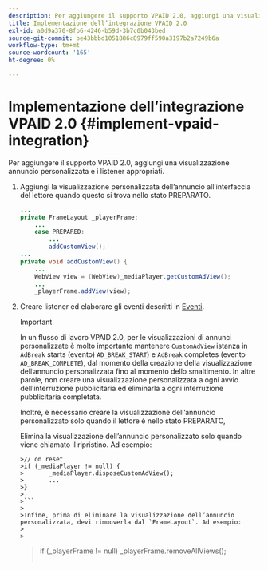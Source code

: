 ```yaml
---
description: Per aggiungere il supporto VPAID 2.0, aggiungi una visualizzazione annuncio personalizzata e i listener appropriati.
title: Implementazione dell’integrazione VPAID 2.0
exl-id: a0d9a370-8fb6-4246-b59d-3b7c0b043bed
source-git-commit: be43bbbd1051886c8979ff590a3197b2a7249b6a
workflow-type: tm+mt
source-wordcount: '165'
ht-degree: 0%

---
```


# Implementazione dell’integrazione VPAID 2.0 {#implement-vpaid-integration}

Per aggiungere il supporto VPAID 2.0, aggiungi una visualizzazione annuncio personalizzata e i listener appropriati.

1. Aggiungi la visualizzazione personalizzata dell’annuncio all’interfaccia del lettore quando questo si trova nello stato PREPARATO.

   ```java
   ... 
   private FrameLayout _playerFrame; 
       ... 
       case PREPARED: 
           ... 
           addCustomView(); 
   ... 
   private void addCustomView() { 
       ... 
       WebView view = (WebView)_mediaPlayer.getCustomAdView(); 
       ... 
       _playerFrame.addView(view);
   ```

1. Creare listener ed elaborare gli eventi descritti in [Eventi](../../../../tvsdk-3x-android-prog/android-3x-events-notifications/events-summary/android-3x-events-summary.md).

   >[!IMPORTANT]
   >
   >In un flusso di lavoro VPAID 2.0, per le visualizzazioni di annunci personalizzate è molto importante mantenere `CustomAdView` istanza in `AdBreak` starts (evento) `AD_BREAK_START`) e `AdBreak` completes (evento `AD_BREAK_COMPLETE`), dal momento della creazione della visualizzazione dell’annuncio personalizzata fino al momento dello smaltimento. In altre parole, non creare una visualizzazione personalizzata a ogni avvio dell’interruzione pubblicitaria ed eliminarla a ogni interruzione pubblicitaria completata.
   >
   >
   >Inoltre, è necessario creare la visualizzazione dell’annuncio personalizzato solo quando il lettore è nello stato PREPARATO,
   >
   >
   >Elimina la visualizzazione dell’annuncio personalizzato solo quando viene chiamato il ripristino. Ad esempio:
   >
   >
   ```
   >// on reset 
   >if (_mediaPlayer != null) { 
   >       _mediaPlayer.disposeCustomAdView(); 
   >       ... 
   >} 
   >
   >```
   >
   >Infine, prima di eliminare la visualizzazione dell’annuncio personalizzata, devi rimuoverla dal `FrameLayout`. Ad esempio:
   >
   >
   ```
   >if (_playerFrame != null) 
   >       _playerFrame.removeAllViews(); 
   >```
